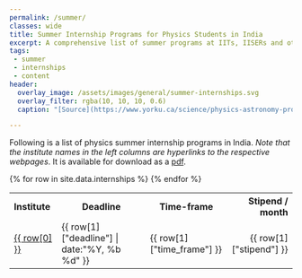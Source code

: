 ```yaml
---
permalink: /summer/
classes: wide
title: Summer Internship Programs for Physics Students in India
excerpt: A comprehensive list of summer programs at IITs, IISERs and other institutes
tags:
 - summer
 - internships
 - content
header:
  overlay_image: /assets/images/general/summer-internships.svg
  overlay_filter: rgba(10, 10, 10, 0.6)
  caption: "[Source](https://www.yorku.ca/science/physics-astronomy-program/)"

---
```


Following is a list of physics summer internship programs in India. *Note that the institute names in the left columns are hyperlinks to the respective webpages*. It is available for download as a [pdf](/_pages/summer.pdf).

<table class="sortable">
<tr>
<th style="text-align:left;">Institute</th>
<th>Deadline</th>
<th>Time-frame</th>
<th style="text-align:right;">Stipend / month</th>
</tr>
{% for row in site.data.internships %}
<tr>
<td style="text-align:left;"><a href="{{ row[1]["link"] }}">{{ row[0] }}</a></td>
<td>{{ row[1]["deadline"] | date:"%Y, %b %d" }}</td>
<td>{{ row[1]["time_frame"] }}</td>
<td style="text-align:right;">{{ row[1]["stipend"] }}</td>
</tr>
{% endfor %}
</table>


